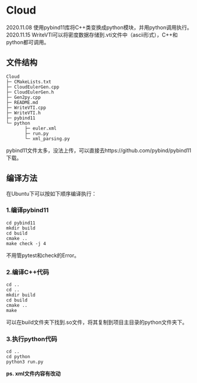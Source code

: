 # Cloud

2020.11.08 使用pybind11库将C++类变换成python模块，并用python调用执行。
2020.11.15 WriteVTI可以将密度数据存储到.vti文件中（ascii形式），C++和python都可调用。

## 文件结构
```
Cloud
├─ CMakeLists.txt
├─ CloudEulerGen.cpp
├─ CloudEulerGen.h
├─ Gen2py.cpp
├─ README.md
├─ WriteVTI.cpp
├─ WriteVTI.h
├─ pybind11
└─ python
       ├─ euler.xml
       ├─ run.py
       └─ xml_parsing.py
```
pybind11文件太多，没法上传，可以直接去https://github.com/pybind/pybind11 下载。

## 编译方法

在Ubuntu下可以按如下顺序编译执行：

### 1.编译pybind11

    cd pybind11
    mkdir build
    cd build
    cmake ..
    make check -j 4
不用管pytest和check的Error。

### 2.编译C++代码

    cd ..
    cd ..
    mkdir build
    cd build
    cmake ..
    make
可以在build文件夹下找到.so文件，将其复制到项目主目录的python文件夹下。

### 3.执行python代码
    cd ..
    cd python
    python3 run.py

**ps. xml文件内容有改动**
